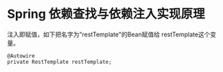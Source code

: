 # Spring 依赖查找与依赖注入实现原理

注入即赋值，如下把名字为"restTemplate"的Bean赋值给
restTemplate这个变量。
```
@Autowire
private RestTemplate restTemplate;
```

## 